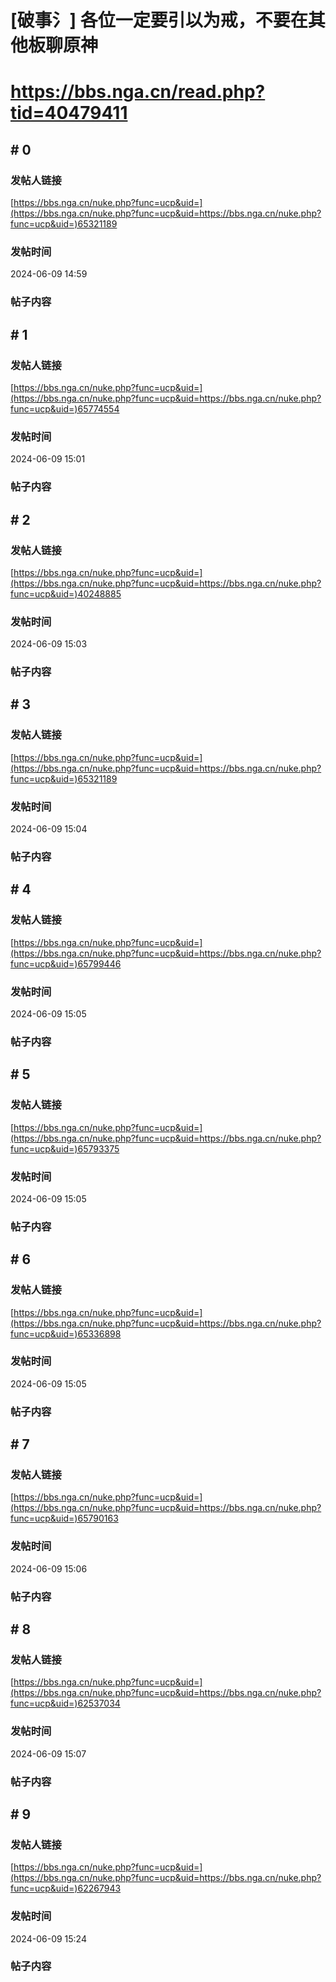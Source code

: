 # [破事氵] 各位一定要引以为戒，不要在其他板聊原神
# https://bbs.nga.cn/read.php?tid=40479411

## \# 0
### 发帖人链接
[https://bbs.nga.cn/nuke.php?func=ucp&uid=](https://bbs.nga.cn/nuke.php?func=ucp&uid=https://bbs.nga.cn/nuke.php?func=ucp&uid=)65321189

### 发帖时间
2024-06-09 14:59

### 帖子内容


## \# 1
### 发帖人链接
[https://bbs.nga.cn/nuke.php?func=ucp&uid=](https://bbs.nga.cn/nuke.php?func=ucp&uid=https://bbs.nga.cn/nuke.php?func=ucp&uid=)65774554

### 发帖时间
2024-06-09 15:01

### 帖子内容


## \# 2
### 发帖人链接
[https://bbs.nga.cn/nuke.php?func=ucp&uid=](https://bbs.nga.cn/nuke.php?func=ucp&uid=https://bbs.nga.cn/nuke.php?func=ucp&uid=)40248885

### 发帖时间
2024-06-09 15:03

### 帖子内容


## \# 3
### 发帖人链接
[https://bbs.nga.cn/nuke.php?func=ucp&uid=](https://bbs.nga.cn/nuke.php?func=ucp&uid=https://bbs.nga.cn/nuke.php?func=ucp&uid=)65321189

### 发帖时间
2024-06-09 15:04

### 帖子内容


## \# 4
### 发帖人链接
[https://bbs.nga.cn/nuke.php?func=ucp&uid=](https://bbs.nga.cn/nuke.php?func=ucp&uid=https://bbs.nga.cn/nuke.php?func=ucp&uid=)65799446

### 发帖时间
2024-06-09 15:05

### 帖子内容


## \# 5
### 发帖人链接
[https://bbs.nga.cn/nuke.php?func=ucp&uid=](https://bbs.nga.cn/nuke.php?func=ucp&uid=https://bbs.nga.cn/nuke.php?func=ucp&uid=)65793375

### 发帖时间
2024-06-09 15:05

### 帖子内容


## \# 6
### 发帖人链接
[https://bbs.nga.cn/nuke.php?func=ucp&uid=](https://bbs.nga.cn/nuke.php?func=ucp&uid=https://bbs.nga.cn/nuke.php?func=ucp&uid=)65336898

### 发帖时间
2024-06-09 15:05

### 帖子内容


## \# 7
### 发帖人链接
[https://bbs.nga.cn/nuke.php?func=ucp&uid=](https://bbs.nga.cn/nuke.php?func=ucp&uid=https://bbs.nga.cn/nuke.php?func=ucp&uid=)65790163

### 发帖时间
2024-06-09 15:06

### 帖子内容


## \# 8
### 发帖人链接
[https://bbs.nga.cn/nuke.php?func=ucp&uid=](https://bbs.nga.cn/nuke.php?func=ucp&uid=https://bbs.nga.cn/nuke.php?func=ucp&uid=)62537034

### 发帖时间
2024-06-09 15:07

### 帖子内容


## \# 9
### 发帖人链接
[https://bbs.nga.cn/nuke.php?func=ucp&uid=](https://bbs.nga.cn/nuke.php?func=ucp&uid=https://bbs.nga.cn/nuke.php?func=ucp&uid=)62267943

### 发帖时间
2024-06-09 15:24

### 帖子内容


